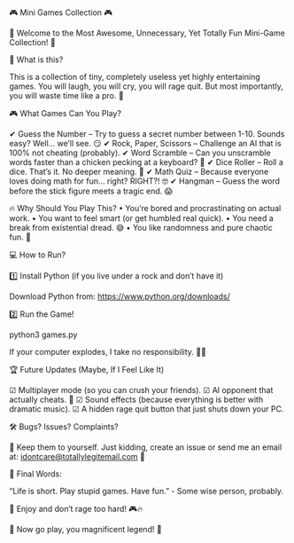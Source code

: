 🎮 Mini Games Collection 🎮

🚀 Welcome to the Most Awesome, Unnecessary, Yet Totally Fun Mini-Game Collection! 🎉

🤔 What is this?

This is a collection of tiny, completely useless yet highly entertaining games. You will laugh, you will cry, you will rage quit. But most importantly, you will waste time like a pro. 💯

🎮 What Games Can You Play?

✔ Guess the Number – Try to guess a secret number between 1-10. Sounds easy? Well… we’ll see. 😏
✔ Rock, Paper, Scissors – Challenge an AI that is 100% not cheating (probably).
✔ Word Scramble – Can you unscramble words faster than a chicken pecking at a keyboard? 🐔
✔ Dice Roller – Roll a dice. That’s it. No deeper meaning. 🎲
✔ Math Quiz – Because everyone loves doing math for fun… right? RIGHT?! 🤓
✔ Hangman – Guess the word before the stick figure meets a tragic end. 😱

🔥 Why Should You Play This?
	•	You’re bored and procrastinating on actual work.
	•	You want to feel smart (or get humbled real quick).
	•	You need a break from existential dread. 😅
	•	You like randomness and pure chaotic fun. 🎉

💻 How to Run?

1️⃣ Install Python (if you live under a rock and don’t have it)

Download Python from: https://www.python.org/downloads/

2️⃣ Run the Game!

python3 games.py

If your computer explodes, I take no responsibility. 🚀💥

🏆 Future Updates (Maybe, If I Feel Like It)

☑ Multiplayer mode (so you can crush your friends).
☑ AI opponent that actually cheats. 🤖
☑ Sound effects (because everything is better with dramatic music).
☑ A hidden rage quit button that just shuts down your PC.

🛠 Bugs? Issues? Complaints?

👀 Keep them to yourself. Just kidding, create an issue or send me an email at: idontcare@totallylegitemail.com 📩

🤡 Final Words:

“Life is short. Play stupid games. Have fun.” - Some wise person, probably.

🎉 Enjoy and don’t rage too hard! 🎮🔥

🚀 Now go play, you magnificent legend! 🚀
